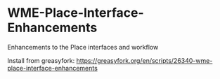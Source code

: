 # WME-Place-Interface-Enhancements
Enhancements to the Place interfaces and workflow

Install from greasyfork: https://greasyfork.org/en/scripts/26340-wme-place-interface-enhancements
